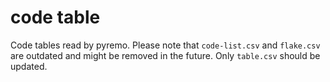 # code table

Code tables read by pyremo. Please note that `code-list.csv` and `flake.csv` are outdated and might be removed in the future. Only `table.csv` should be updated.
